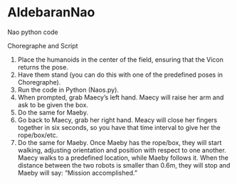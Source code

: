 # AldebaranNao
Nao python code

Choregraphe and Script
1.	Place the humanoids in the center of the field, ensuring that the Vicon returns the pose.
2.	Have them stand (you can do this with one of the predefined poses in Choregraphe).
3.	Run the code in Python (Naos.py).
4.	When prompted, grab Maecy’s left hand. Maecy will raise her arm and ask to be given the box.
5.	Do the same for Maeby.
6.	Go back to Maecy, grab her right hand. Meacy will close her fingers together in six seconds, so you have that time interval to give her the rope/box/etc.
7.	Do the same for Maeby. Once Maeby has the rope/box, they will start walking, adjusting orientation and position with respect to one another. Maecy walks to a predefined location, while Maeby follows it. When the distance between the two robots is smaller than 0.6m, they will stop and Maeby will say: “Mission accomplished.”
